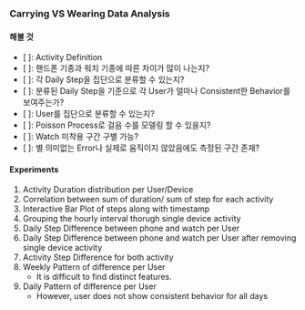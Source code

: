 ### Carrying VS Wearing Data Analysis

#### 해볼 것
- [ ]: Activity Definition
- [ ]: 핸드폰 기종과 워치 기종에 따른 차이가 많이 나는지?
- [ ]: 각 Daily Step을 집단으로 분류할 수 있는지?
- [ ]: 분류된 Daily Step을 기준으로 각 User가 얼마나 Consistent한 Behavior를 보여주는가?
- [ ]: User를 집단으로 분류할 수 있는지?
- [ ]: Poisson Process로 걸음 수를 모델링 할 수 있을지?
- [ ]: Watch 미착용 구간 구별 가능?
- [ ]: 별 의미없는 Error나 실제로 움직이지 않았음에도 측정된 구간 존재?

#### Experiments
1. Activity Duration distribution per User/Device
2. Correlation between sum of duration/ sum of step for each activity
3. Interactive Bar Plot of steps along with timestamp
4. Grouping the hourly interval thorugh single device activity
5. Daily Step Difference between phone and watch per User
6. Daily Step Difference between phone and watch per User after removing single device activity
7. Activity Step Difference for both activity
8. Weekly Pattern of difference per User
    - It is difficult to find distinct features. 
1.  Daily Pattern of difference per User
    - However, user does not show consistent behavior for all days